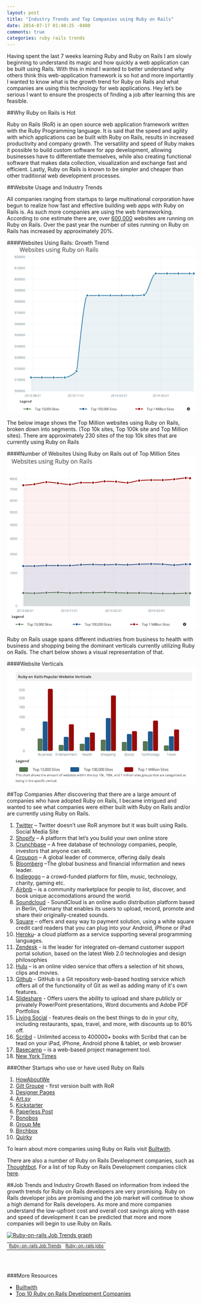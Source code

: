 ```yaml
---
layout: post
title: "Industry Trends and Top Companies using Ruby on Rails"
date: 2014-07-17 01:40:25 -0400
comments: true
categories: ruby rails trends
---
```


Having spent the last 7 weeks learning Ruby and Ruby on Rails I am slowly beginning to understand its magic and how quickly a web application can be built using Rails.  With this in mind I wanted to better understand why others think this web-application framework is so hot and more importantly I wanted to know what is the growth trend for Ruby on Rails and what companies are using this technology for web applications.  Hey let’s be serious I want to ensure the prospects of finding a job after learning this are feasible.
<!-- more -->

##Why Ruby on Rails is Hot

Ruby on Rails (RoR) is an open source web application framework written with the Ruby Programming language. It is said that the speed and agility with which applications can be built with Ruby on Rails, results in increased productivity and company growth.  The versatility and speed of Ruby makes it possible to build custom software for app development, allowing businesses have to differentiate themselves, while also creating functional software that makes data collection, visualization and exchange fast and efficient.  Lastly, Ruby on Rails is known to be simpler and cheaper than other traditional web development processes.

##Website Usage and Industry Trends 

All companies ranging from startups to large multinational corporation have begun to realize how fast and effective building web apps with Ruby on Rails is.  As such more companies are using the web frameworking.  According to one estimate there are, over [600,000](http://trends.builtwith.com/framework/Ruby-on-Rails "Title") websites are running on Ruby on Rails.  Over the past year the number of sites running on Ruby on Rails has increased by approximately 20%.

####Websites Using Rails: Growth Trend
![Websites Using Rails: Growth Trend](/images/growth_trend_rails.png "Yearly Growth trend for websites using Ruby on Rails")

The below image shows the Top Million websites using Ruby on Rails, broken down into segments. (Top 10k sites, Top 100k site and Top Million sites).  There are approximately 230 sites of the top 10k sites that are currently using Ruby on Rails

####Number of Websites Using Ruby on Rails out of Top Million Sites
![Top Websites Using Rails: Growth Trend](/images/number_top_sites_rails.png "Growth trend for top websites using Ruby on Rails")

Ruby on Rails usage spans different industries from business to health with business and shopping being the dominant verticals currently utilizing Ruby on Rails. The chart below shows a visual representation of that.

####Website Verticals
![Ruby on Rails Website Verticals](/images/industry_verticals_rails.png "Ruby on Rails Website Verticals")


##Top Companies 
After discovering that there are a large amount of companies who have adopted Ruby on Rails, I became intrigued and wanted to see what companies were either built with Ruby on Rails and/or are currently using Ruby on Rails.

1.  [Twitter](http://www.twitter.com "Title") – Twitter doesn’t use RoR anymore but it was built using Rails. Social Media Site 
2.  [Shopify](http://www.shopify.com/ "Title") – A platform that let’s you build your own online store
3.  [Crunchbase](http://www.crunchbase.com/ "Title") – A free database of technology companies, people, investors that anyone can edit.
4.  [Groupon](http://www.groupon.com/ "Title") – A global leader of commerce, offering daily deals
5.  [Bloomberg](http://www.bloomberg.com/ "Title") –The global business and financial information and news leader.
6.  [Indiegogo](https://www.indiegogo.com/ "Title") – a crowd-funded platform for film, music, technology, charity, gaming etc.
7.  [Airbnb](https://www.airbnb.com/ "Title") – is a community marketplace for people to list, discover, and book unique accomodations  around the world.
8.  [Soundcloud](https://soundcloud.com/"Title") - SoundCloud is an online audio distribution platform based in Berlin, Germany that enables its users to upload, record, promote and share their originally-created sounds.
9.  [Square](https://squareup.com/ "Title") – offers and easy way to payment solution, using a white square credit card readers that you can plug into your Android, iPhone or iPad 
10. [Heroku](https://www.heroku.com/ "Title")- a cloud platform as a service supporting several programming languages.
11. [Zendesk](http://www.zendesk.com/ "Title") - is the leader for integrated on-demand customer support portal solution, based on the latest Web 2.0 technologies and design philosophies
12. [Hulu](http://www.hulu.com/ "Title") – is an online video service that offers a selection of hit shows, clips and movies.
13. [Github](https://github.com/ "Title") - GitHub is a Git repository web-based hosting service which offers all of the functionality of Git as well as adding many of it's own features.
14. [Slideshare](http://www.slideshare.net/ "Title") - Offers users the ability to upload and share publicly or privately PowerPoint presentations, Word documents and Adobe PDF Portfolios
15. [Living Social](https://www.livingsocial.com/ "Title") - features deals on the best things to do in your city, including restaurants, spas, travel, and more, with discounts up to 80% off.
16. [Scribd](http://www.scribd.com/ "Title") - Unlimited access to 400000+ books with Scribd that can be tead on your iPad, iPhone, Android phone & tablet, or web browser
17. [Basecamp](https://basecamp.com/ "Title") – is a web-based project management tool.
18. [New York Times](http://www.nytimes.com/ "Title") 

###Other Startups who use or have used Ruby on Rails
1. [HowAboutWe](http://http://www.howaboutwe.com/ "Title")
2. [Gilt Groupe](http://www.gilt.com/ "Title") - first version built with RoR
3. [Designer Pages](https://www.designerpages.com/ "Title")
4. [Art.sy](https://artsy.net/ "Title")
5. [Kickstarter](https://www.kickstarter.com/ "Title")
6. [Paperless Post](https://www.paperlesspost.com/ "Title")
7. [Bonobos](http://www.bonobos.com/ "Title")
8. [Group Me](https://groupme.com/ "Title")
9. [Birchbox](http://www.birchbox.com/ "Title")
10. [Quirky](http://www.quirky.com/ "Title")

To learn about more companies using Ruby on Rails visit [Builtwith](http://trends.builtwith.com/framework/Ruby-on-Rails "Title").

There are also a number of Ruby on Rails Development companies, such as [Thoughtbot](http://thoughtbot.com/ "Title"). For a list of top Ruby on Rails Development companies click [here](http://www.thetoptens.com/ruby-rails-development-companies/ "Title").

##Job Trends and Industry Growth
Based on information from indeed the growth trends for Ruby on Rails developers are very promising. Ruby on Rails developer jobs are promising and the job market will continue to show a high demand for Rails developers.  As more and more companies understand the low-upfront cost and overall cost savings along with ease and speed of development it can be predicted that more and more companies will begin to use Ruby on Rails.


<div style="width:540px">
<a href="http://www.indeed.com/jobtrends?q=Ruby-on-rails" title="Ruby-on-rails Job Trends">
<img width="540" height="300" src="http://www.indeed.com/trendgraph/jobgraph.png?q=Ruby-on-rails" border="0" alt="Ruby-on-rails Job Trends graph">
</a>
<table width="100%" cellpadding="6" cellspacing="0" border="0" style="font-size:80%"><tr>
<td><a href="http://www.indeed.com/jobtrends?q=Ruby-on-rails">Ruby-on-rails Job Trends</a></td>
<td align="right"><a href="http://www.indeed.com/jobs?q=Ruby-on-rails">Ruby-on-rails jobs</a></td>
</tr></table>
</div>

<br>
<br>

###More Resources
- [Builtwith](http://trends.builtwith.com/framework/Ruby-on-Rails "Title")
- [Top 10 Ruby on Rails Development Companies](http://www.thetoptens.com/ruby-rails-development-companies/ "Title")



